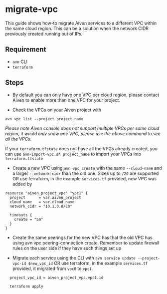 # migrate-vpc

This guide shows how-to migrate Aiven services to a different VPC within the same cloud region.  This can be a solution when the network CIDR previously created running out of IPs.

## Requirement

- `avn` CLI
- `terraform`

## Steps

- By default you can only have one VPC per cloud region, please contact Aiven to enable more than one VPC for your project.

- Check the VPCs on your Aiven project with 

```avn vpc list --project project_name```

*Please note Aiven console does not support multiple VPCs per same cloud region, it would only show one VPC, please use the above command to see all the VPCs.*

If your ``terraform.tfstate`` does not have all the VPCs already created, you can use ``avn-import-vpc.sh project_name`` to import your VPCs into ``terraform.tfstate``

- Create a new VPC using ``avn vpc create`` with the same ``--cloud-name`` and a larger ``--network-cidr`` than the old one. Sizes up to ``/20`` are supported OR use terraform, in the example ``services.tf`` provided, new VPC was added by
```
resource "aiven_project_vpc" "vpc1" {
  project      = var.aiven_project
  cloud_name   = var.cloud_name
  network_cidr = "10.1.0.0/20"

  timeouts {
    create = "5m"
  }
}
```

- Create the same peerings for the new VPC has that the old VPC has using avn vpc peering-connection create. Remember to update firewall rules on the user side if they have such things set up

- Migrate each service using the CLI with ``avn service update --project-vpc-id $new_vpc_id`` OR use terraform, in the example ``services.tf`` provided, it migrated from ``vpc0`` to ``vpc1``.
```
  project_vpc_id = aiven_project_vpc.vpc1.id 
```
```
  terraform apply
```